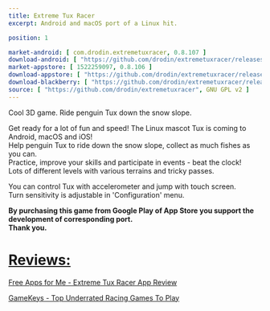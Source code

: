 ```yaml
---
title: Extreme Tux Racer
excerpt: Android and macOS port of a Linux hit.

position: 1

market-android: [ com.drodin.extremetuxracer, 0.8.107 ]
download-android: [ "https://github.com/drodin/extremetuxracer/releases/download/0.8.107/extremetuxracer-0.8.107.apk", 0.8.107 ]
market-appstore: [ 1522259097, 0.8.106 ]
download-appstore: [ "https://github.com/drodin/extremetuxracer/releases/download/0.8.106/extremetuxracer-0.8.106.dmg", 0.8.106 ]
download-blackberry: [ "https://github.com/drodin/extremetuxracer/releases/download/0.6.0.10/extremetuxracer-0_6_0_9.bar", 0.6.0.9 ]
source: [ "https://github.com/drodin/extremetuxracer", GNU GPL v2 ]
---
```


Cool 3D game. Ride penguin Tux down the snow slope.

Get ready for a lot of fun and speed! The Linux mascot Tux is coming to Android, macOS and iOS!  
Help penguin Tux to ride down the snow slope, collect as much fishes as you can.  
Practice, improve your skills and participate in events - beat the clock!  
Lots of different levels with various terrains and tricky passes.

You can control Tux with accelerometer and jump with touch screen.  
Turn sensitivity is adjustable in 'Configuration' menu.

**By purchasing this game from Google Play of App Store you support the development of corresponding port.  
Thank you.**

[Reviews:](#reviews)
===

[Free Apps for Me - Extreme Tux Racer App Review](https://freeappsforme.com/extreme-tux-racer-app-review/)

[GameKeys - Top Underrated Racing Games To Play](https://gameskeys.net/top-underrated-racing-games-to-play/)
